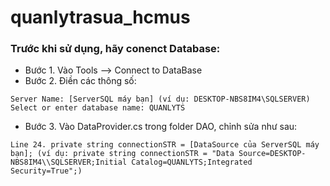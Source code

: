 # quanlytrasua_hcmus

### Trước khi sử dụng, hãy conenct Database:
- Bước 1. Vào Tools --> Connect to DataBase
- Bước 2. Điền các thông số:
```
Server Name: [ServerSQL máy bạn] (ví dụ: DESKTOP-NBS8IM4\SQLSERVER)
Select or enter database name: QUANLYTS
```
- Bước 3. Vào DataProvider.cs trong folder DAO, chỉnh sửa như sau:
```
Line 24. private string connectionSTR = [DataSource của ServerSQL máy bạn]; (ví dụ: private string connectionSTR = "Data Source=DESKTOP-NBS8IM4\\SQLSERVER;Initial Catalog=QUANLYTS;Integrated Security=True";)
```
